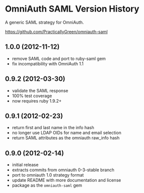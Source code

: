 # OmniAuth SAML Version History

A generic SAML strategy for OmniAuth.

https://github.com/PracticallyGreen/omniauth-saml

## 1.0.0 (2012-11-12)

* remove SAML code and port to ruby-saml gem
* fix incompatibility with OmniAuth 1.1

## 0.9.2 (2012-03-30)

* validate the SAML response
* 100% test coverage
* now requires ruby 1.9.2+

## 0.9.1 (2012-02-23)

* return first and last name in the info hash
* no longer use LDAP OIDs for name and email selection
* return SAML attributes as the omniauth raw_info hash

## 0.9.0 (2012-02-14)

* initial release
* extracts commits from omniauth 0-3-stable branch
* port to omniauth 1.0 strategy format
* update README with more documentation and license
* package as the `omniauth-saml` gem
